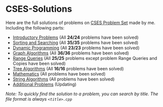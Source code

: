 # CSES-Solutions

Here are the full solutions of problems on [CSES Problem Set](https://cses.fi/problemset) made by me. Including the following parts:

* [Introductory Problems](https://github.com/truongcongthanh2000/CSES-Solutions/tree/master/Introductory%20Problems) (All **24/24** problems have been solved)
* [Sorting and Searching](https://github.com/truongcongthanh2000/CSES-Solutions/tree/master/Sorting%20and%20Searching) (All **35/35** problems have been solved)
* [Dynamic Programming](https://github.com/truongcongthanh2000/CSES-Solutions/tree/master/Dynamic%20Programming) (All **23/23** problems have been solved)
* [Graph Algorithms](https://github.com/truongcongthanh2000/CSES-Solutions/tree/master/Graph%20Algorithms) (All **36/36** problems have been solved)
* [Range Queries](https://github.com/truongcongthanh2000/CSES-Solutions/tree/master/Range%20Queries) (All **25/25** problems except problem Range Queries and Copies have been solved)
* [Tree Algorithms](https://github.com/truongcongthanh2000/CSES-Solutions/tree/master/Tree%20Algorithms) (All **16/16** problems have been solved)
* [Mathematics](https://github.com/truongcongthanh2000/CSES-Solutions/tree/master/Mathematics) (All problems have been solved)
* [String Algorithms](https://github.com/truongcongthanh2000/CSES-Solutions/tree/master/String%20Algorithms) (All problems have been solved)
* [Additional Problems]() (Updating)

*Note: To quickly find the solution to a problem, you can search by title. The file format is always ```<title>.cpp```*
